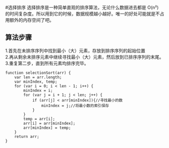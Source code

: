#选择排序
选择排序是一种简单直观的排序算法，无论什么数据进去都是 O(n²) 的时间复杂度。所以用到它的时候，数据规模越小越好。唯一的好处可能就是不占用额外的内存空间了吧。  
## 算法步骤  
1.首先在未排序序列中找到最小（大）元素，存放到排序序列的起始位置  
2.再从剩余未排序元素中继续寻找最小（大）元素，然后放到已排序序列的末尾。  
3.重复第二步，直到所有元素均排序完毕。

	function selectionSort(arr) {
	    var len = arr.length;
	    var minIndex, temp;
	    for (var i = 0; i < len - 1; i++) {
	        minIndex = i;
	        for (var j = i + 1; j < len; j++) {
	            if (arr[j] < arr[minIndex]){//寻找最小的数
	                minIndex = j;//将最小数的索引保存
	            }
	        }
	        temp = arr[i];
	        arr[i] = arr[minIndex];
	        arr[minIndex] = temp;
	    }
	    return arr;
	}